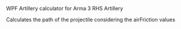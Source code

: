 ﻿WPF Artillery calculator for Arma 3 RHS Artillery

Calculates the path of the projectile considering the airFriction values